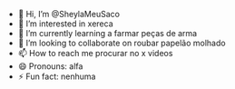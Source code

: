 - 👋 Hi, I’m @SheylaMeuSaco
- 👀 I’m interested in xereca
- 🌱 I’m currently learning a farmar peças de arma
- 💞️ I’m looking to collaborate on roubar papelão molhado
- 📫 How to reach me procurar no x videos
- 😄 Pronouns: alfa
- ⚡ Fun fact: nenhuma

<!---
SheylaMeuSaco/SheylaMeuSaco is a ✨ special ✨ repository because its `README.md` (this file) appears on your GitHub profile.
You can click the Preview link to take a look at your changes.
--->
